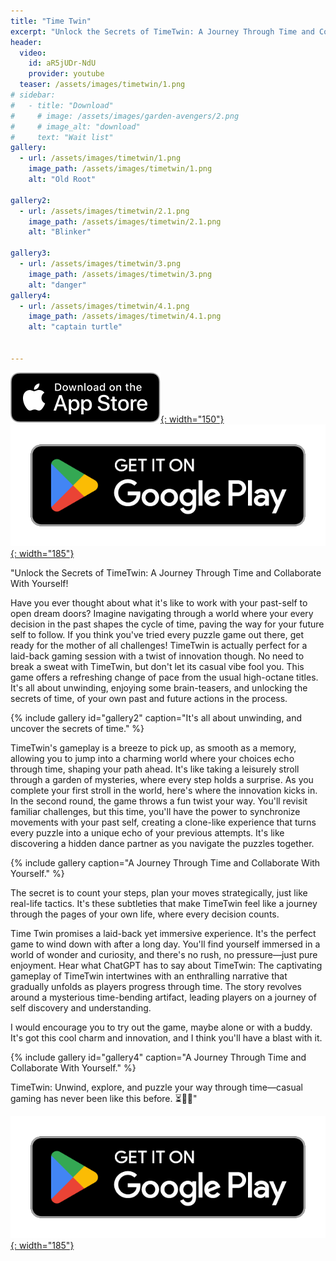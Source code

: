 ```yaml
---
title: "Time Twin"
excerpt: "Unlock the Secrets of TimeTwin: A Journey Through Time and Collaboration! ⏳🔑🌟"
header:
  video:
    id: aR5jUDr-NdU
    provider: youtube
  teaser: /assets/images/timetwin/1.png
# sidebar:
#   - title: "Download"
#     # image: /assets/images/garden-avengers/2.png
#     # image_alt: "download"
#     text: "Wait list"
gallery:
  - url: /assets/images/timetwin/1.png
    image_path: /assets/images/timetwin/1.png
    alt: "Old Root"

gallery2:
  - url: /assets/images/timetwin/2.1.png
    image_path: /assets/images/timetwin/2.1.png
    alt: "Blinker"

gallery3:
  - url: /assets/images/timetwin/3.png
    image_path: /assets/images/timetwin/3.png
    alt: "danger"
gallery4:
  - url: /assets/images/timetwin/4.1.png
    image_path: /assets/images/timetwin/4.1.png
    alt: "captain turtle"


---
```

[![AppStore](/assets/images/appstore-badge-black.svg){: width="150"}](https://apple.co/3Y13ROv) 
[![PlayStore](/assets/images/google-play-badge.png){: width="185"}](https://play.google.com/store/apps/details?id=com.HippoPenny.GardenAvengers)

"Unlock the Secrets of TimeTwin: A Journey Through Time and Collaborate With Yourself!

Have you ever thought about what it's like to work with your past-self to open dream doors? Imagine navigating through a world where your every decision in the past shapes the cycle of time, paving the way for your future self to follow. If you think you've tried every puzzle game out there, get ready for the mother of all challenges! TimeTwin is actually perfect for a laid-back gaming session with a twist of innovation though. No need to break a sweat with TimeTwin, but don't let its casual vibe fool you. This game offers a refreshing change of pace from the usual high-octane titles. It's all about unwinding, enjoying some brain-teasers, and unlocking the secrets of time, of your own past and future actions in the process.

{% include gallery id="gallery2" caption="It's all about unwinding, and uncover the secrets of time." %}

TimeTwin's gameplay is a breeze to pick up, as smooth as a memory, allowing you to jump into a charming world where your choices echo through time, shaping your path ahead. It's like taking a leisurely stroll through a garden of mysteries, where every step holds a surprise. As you complete your first stroll in the world, here's where the innovation kicks in. In the second round, the game throws a fun twist your way. You'll revisit familiar challenges, but this time, you'll have the power to synchronize movements with your past self, creating a clone-like experience that turns every puzzle into a unique echo of your previous attempts. It's like discovering a hidden dance partner as you navigate the puzzles together.

{% include gallery caption="A Journey Through Time and Collaborate With Yourself." %}

The secret is to count your steps, plan your moves strategically, just like real-life tactics. It's these subtleties that make TimeTwin feel like a journey through the pages of your own life, where every decision counts.

Time Twin promises a laid-back yet immersive experience. It's the perfect game to wind down with after a long day. You'll find yourself immersed in a world of wonder and curiosity, and there's no rush, no pressure—just pure enjoyment. Hear what ChatGPT has to say about TimeTwin: The captivating gameplay of TimeTwin intertwines with an enthralling narrative that gradually unfolds as players progress through time. The story revolves around a mysterious time-bending artifact, leading players on a journey of self discovery and understanding.

I would encourage you to try out the game, maybe alone or with a buddy. It's got this cool charm and innovation, and I think you'll have a blast with it.

{% include gallery id="gallery4" caption="A Journey Through Time and Collaborate With Yourself." %}

TimeTwin: Unwind, explore, and puzzle your way through time—casual gaming has never been like this before. ⏳🔑🌟"

<!-- [![AppStore](/assets/images/appstore-badge-black.svg){: width="150"}](https://apple.co/3Y13ROv)  -->
[![PlayStore](/assets/images/google-play-badge.png){: width="185"}](https://play.google.com/store/apps/details?id=com.HippoPenny.TimeTwin)